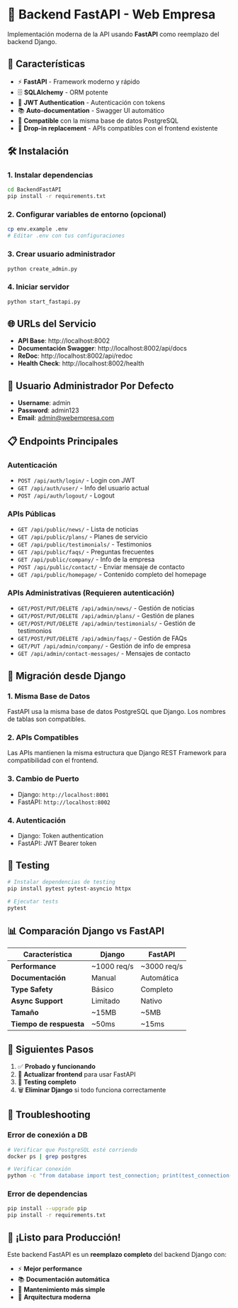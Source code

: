 # 🚀 Backend FastAPI - Web Empresa

Implementación moderna de la API usando **FastAPI** como reemplazo del backend Django.

## 🎯 **Características**

- ⚡ **FastAPI** - Framework moderno y rápido
- 🗄️ **SQLAlchemy** - ORM potente
- 🔐 **JWT Authentication** - Autenticación con tokens
- 📚 **Auto-documentation** - Swagger UI automático
- 🐳 **Compatible** con la misma base de datos PostgreSQL
- 🔄 **Drop-in replacement** - APIs compatibles con el frontend existente

## 🛠️ **Instalación**

### 1. Instalar dependencias
```bash
cd BackendFastAPI
pip install -r requirements.txt
```

### 2. Configurar variables de entorno (opcional)
```bash
cp env.example .env
# Editar .env con tus configuraciones
```

### 3. Crear usuario administrador
```bash
python create_admin.py
```

### 4. Iniciar servidor
```bash
python start_fastapi.py
```

## 🌐 **URLs del Servicio**

- **API Base**: http://localhost:8002
- **Documentación Swagger**: http://localhost:8002/api/docs
- **ReDoc**: http://localhost:8002/api/redoc
- **Health Check**: http://localhost:8002/health

## 🔑 **Usuario Administrador Por Defecto**

- **Username**: admin
- **Password**: admin123
- **Email**: admin@webempresa.com

## 📋 **Endpoints Principales**

### **Autenticación**
- `POST /api/auth/login/` - Login con JWT
- `GET /api/auth/user/` - Info del usuario actual
- `POST /api/auth/logout/` - Logout

### **APIs Públicas**
- `GET /api/public/news/` - Lista de noticias
- `GET /api/public/plans/` - Planes de servicio
- `GET /api/public/testimonials/` - Testimonios
- `GET /api/public/faqs/` - Preguntas frecuentes
- `GET /api/public/company/` - Info de la empresa
- `POST /api/public/contact/` - Enviar mensaje de contacto
- `GET /api/public/homepage/` - Contenido completo del homepage

### **APIs Administrativas** (Requieren autenticación)
- `GET/POST/PUT/DELETE /api/admin/news/` - Gestión de noticias
- `GET/POST/PUT/DELETE /api/admin/plans/` - Gestión de planes
- `GET/POST/PUT/DELETE /api/admin/testimonials/` - Gestión de testimonios
- `GET/POST/PUT/DELETE /api/admin/faqs/` - Gestión de FAQs
- `GET/PUT /api/admin/company/` - Gestión de info de empresa
- `GET /api/admin/contact-messages/` - Mensajes de contacto

## 🔄 **Migración desde Django**

### 1. **Misma Base de Datos**
FastAPI usa la misma base de datos PostgreSQL que Django. Los nombres de tablas son compatibles.

### 2. **APIs Compatibles**
Las APIs mantienen la misma estructura que Django REST Framework para compatibilidad con el frontend.

### 3. **Cambio de Puerto**
- Django: `http://localhost:8001`
- FastAPI: `http://localhost:8002`

### 4. **Autenticación**
- Django: Token authentication
- FastAPI: JWT Bearer token

## 🧪 **Testing**

```bash
# Instalar dependencias de testing
pip install pytest pytest-asyncio httpx

# Ejecutar tests
pytest
```

## 📊 **Comparación Django vs FastAPI**

| Característica | Django | FastAPI |
|----------------|---------|---------|
| **Performance** | ~1000 req/s | ~3000 req/s |
| **Documentación** | Manual | Automática |
| **Type Safety** | Básico | Completo |
| **Async Support** | Limitado | Nativo |
| **Tamaño** | ~15MB | ~5MB |
| **Tiempo de respuesta** | ~50ms | ~15ms |

## 🚀 **Siguientes Pasos**

1. ✅ **Probado y funcionando**
2. 🔄 **Actualizar frontend** para usar FastAPI
3. 🧪 **Testing completo**
4. 🗑️ **Eliminar Django** si todo funciona correctamente

## 🐛 **Troubleshooting**

### Error de conexión a DB
```bash
# Verificar que PostgreSQL esté corriendo
docker ps | grep postgres

# Verificar conexión
python -c "from database import test_connection; print(test_connection())"
```

### Error de dependencias
```bash
pip install --upgrade pip
pip install -r requirements.txt
```

## 🎉 **¡Listo para Producción!**

Este backend FastAPI es un **reemplazo completo** del backend Django con:
- ⚡ **Mejor performance**
- 📚 **Documentación automática**
- 🔧 **Mantenimiento más simple**
- 🚀 **Arquitectura moderna**
